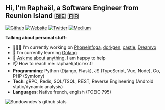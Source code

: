 ## Hi, I'm Raphaël, a Software Engineer from Reunion Island 🇷🇪 🇫🇷

[![Github](https://img.shields.io/badge/-Github-222222?style=flat-square&logo=Github&logoColor=white)](https://github.com/sundowndev)
[![Website](https://img.shields.io/badge/-Website-222222?style=flat-square&logoColor=white&link=https://crvx.fr/)](https://crvx.fr/)
[![Twitter](https://img.shields.io/badge/-Twitter-222222?style=flat-square&logo=twitter&logoColor=white&link=https://twitter.com/sundowndev/)](https://twitter.com/sundowndev)
[![Medium](https://img.shields.io/badge/-Medium-222222?style=flat-square&logo=medium&logoColor=white&link=https://medium.com/@SundownDEV)](https://medium.com/@SundownDEV)

**Talking about personal stuff:**

- 👨🏻‍💻 I’m currently working on [PhoneInfoga](https://github.com/sundowndev/PhoneInfoga), [dorkgen](https://github.com/sundowndev/dorkgen), [castle](https://github.com/sundowndev/castle), [Dreamvo](https://github.com/dreamvo)
- 🌱 I’m currently learning [Golang](https://github.com/sundowndev?tab=repositories&q=&type=&language=go)
- 💬 [Ask me about anything](https://github.com/sundowndev/ama), I am happy to help
- 📫 How to reach me: raphael(at)crvx.fr
- **Programming**: Python (Django, Flask), JS (TypeScript, Vue, Node), Go, PHP (Symfony)
- **Tech**: gRPC, Redis, SQL/TSQL, REST, Reverse Engineering (Android static/dynamic analysis)
- **Languages**: Native french, english (TOEIC 795)

![Sundowndev's github stats](https://github-readme-stats.vercel.app/api?username=sundowndev&show_icons=true&hide_border=true)
